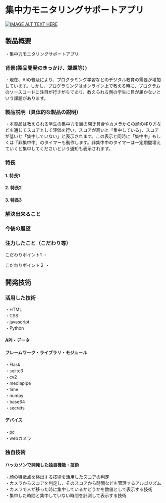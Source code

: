 # 集中力モニタリングサポートアプリ

[![IMAGE ALT TEXT HERE](https://jphacks.com/wp-content/uploads/2025/05/JPHACKS2025_ogp.jpg)](https://www.youtube.com/watch?v=lA9EluZugD8)

## 製品概要
・集中力モニタリングサポートアプリ

### 背景(製品開発のきっかけ、課題等）)
・現在、AIの普及により、プログラミング学習などのデジタル教育の需要が増加しています。しかし、プログラミングはオンライン上で教える時に、プログラムのソースコードに注目が行きがちであり、教えられる側の学生に目が届かないという課題があります。

### 製品説明（具体的な製品の説明）
・本製品は教えられる学生の集中力を目の開き具合やカメラからの顔の移り方などを通じてスコアとして評価を行い、スコアが高いと「集中している」、スコアが低いと「集中していない」と表示されます。この表示と同時に「集中中」もしくは「非集中中」のタイマーも動作します。非集中中のタイマーは一定期間増えていくと集中してくださいという通知も表示されます。

### 特長
#### 1. 特長1
#### 2. 特長2
#### 3. 特長3

### 解決出来ること
### 今後の展望
### 注力したこと（こだわり等）
こだわりポイント1
・

こだわりポイント２
・

## 開発技術

### 活用した技術
・HTML  
・CSS  
・javascript  
・Python  

#### API・データ

#### フレームワーク・ライブラリ・モジュール
・Flask  
・sqlite3  
・cv2  
・mediapipe  
・time  
・numpy  
・base64  
・secrets  

#### デバイス
・pc  
・webカメラ  

### 独自技術
#### ハッカソンで開発した独自機能・技術
・顔の特徴点を検出する技術を活用したスコアの判定  
・カメラからスコアを判定し、そのスコアから時間などを管理するアルゴリズム  
・カメラで人が移った時に集中しているかどうかを数値として表示する技術  
・集中した時間と集中していない時間を計測して表示する技術  
